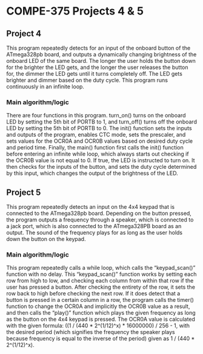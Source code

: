 # COMPE-375 Projects 4 & 5
## Project 4
This program repeatedly detects for an input of the onboard button of the ATmega328pb board, and outputs a dynamically changing brightness of the onboard LED of the same board. The longer the user holds the button down for the brighter the LED gets, and the longer the user releases the button for, the dimmer the LED gets until it turns completely off. The LED gets brighter and dimmer based on the duty cycle. This program runs continuously in an infinite loop.	
### Main algorithm/logic
There are four functions in this program. turn_on() turns on the onboard LED by setting the 5th bit of PORTB to 1, and turn_off() turns off the onboard LED by setting the 5th bit of PORTB to 0. The init() function sets the inputs and outputs of the program, enables CTC mode, sets the prescaler, and sets values for the OCR0A and OCR0B values based on desired duty cycle and period time. Finally, the main() function first calls the init() function before entering an infinite while loop, which always starts out checking if the OCR0B value is not equal to 0. If true, the LED is instructed to turn on. It then checks for the inputs of the button, and sets the duty cycle determined by this input, which changes the output of the brightness of the LED.
## Project 5
This program repeatedly detects an input on the 4x4 keypad that is connected to the ATmega328pb board. Depending on the button pressed, the program outputs a frequency through a speaker, which is connected to a jack port, which is also connected to the ATmega328PB board as an output. The sound of the frequency plays for as long as the user holds down the button on the keypad.
### Main algorithm/logic
This program repeatedly calls a while loop, which calls the “keypad_scan()” function with no delay. This “keypad_scan()” function works by setting each row from high to low, and checking each column from within that row if the user has pressed a button. After checking the entirety of the row, it sets the row back to high before checking the next row. If it does detect that a button is pressed in a certain column in a row, the program calls the timer() function to change the OCR0A and implicitly the OCR0B value as a result, and then calls the “play()” function which plays the given frequency as long as the button on the 4x4 keypad is pressed. The OCR0A value is calculated with the given formula: ((1 / (440 * 2^(1/12)^x) * 16000000) / 256 - 1, with the desired period (which signifies the frequency the speaker plays because frequency is equal to the inverse of the period) given as 1 / (440 * 2^(1/12)^x).
